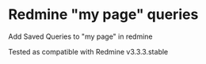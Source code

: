 Redmine "my page" queries
=======================

Add Saved Queries to "my page" in redmine

Tested as compatible with Redmine v3.3.3.stable

